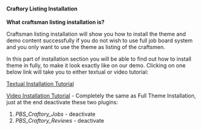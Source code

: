 #### Craftory Listing Installation

**What craftsman listing installation is?**

Craftsman listing installation will show you how to install the theme and demo content successfully if you do not wish to use full job board system and you only want to use the theme as listing of the craftsmen.

In this part of installation section you will be able to find out how to install theme in fully, to make it look exactly like on our demo. Clicking on one below link will take you to either textual or video tutorial:

[Textual Installation Tutorial](/chapter1/craftsman-listing-installation/textual-listing-installation.md)

[Video Installation Tutorial](/chapter1/video-installation-tutorial.md) - Completely the same as Full Theme Installation, just at the end deactivate these two plugins:

1. _PBS\_Craftory\_Jobs_ - deactivate
2. _PBS\_Craftory\_Reviews_ - deactivate



